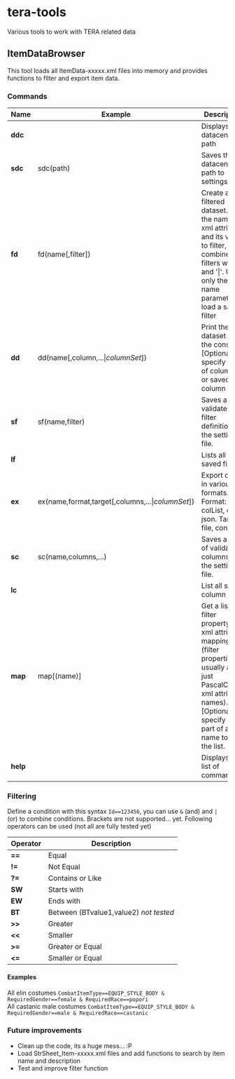 # tera-tools
Various tools to work with TERA related data

## ItemDataBrowser

This tool loads all ItemData-xxxxx.xml files into memory and provides functions to filter and export item data.


### Commands
|Name|Example|Description|
|---|---|---|
|**ddc**||Displays the datacenter path|
|**sdc**|sdc(path)|Saves the datacenter path to settings file|
|**fd**|fd(name\[,filter\])|Create a filtered dataset. Use the name of xml attribute and its value to filter, combine filters with '&' and '\|'. Use only the name parameter to load a saved filter|
|**dd**|dd(name\[,column,...\|$columnSet$])|Print the dataset to the console. \[Optional\] specify a list of columns or saved column set.|
|**sf**|sf(name,filter)|Saves a validated filter definition to the settings file.|
|**lf**||Lists all saved filters.|
|**ex**|ex(name,format,target\[,columns,...\|$columnSet$\])|Export data in various formats. Format: colList, csv, json. Target: file, console.|
|**sc**|sc(name,columns,...)|Saves a list of validated columns to the settings file.|
|**lc**||List all saved column sets.|
|**map**|map\[(name)\]|Get a list of filter property to xml attribute mapping (filter properties usually are just PascalCase'd xml attribute names). \[Optional\] specify a part of a filter name to filter the list.|
|**help**||Displays a list of commands|

### Filtering

Define a condition with this syntax `Id==123456`, you can use `&` (and) and `|` (or) to combine conditions.
Brackets are not supported... yet.
Following operators can be used (not all are fully tested yet)

|Operator|Description|
|---|---|
|**==**|Equal|
|**!=**|Not Equal|
|**?=**|Contains or Like|
|**SW**|Starts with|
|**EW**|Ends with|
|**BT**|Between (BTvalue1,value2) *not tested*|
|**>>**|Greater|
|**<<**|Smaller|
|**>=**|Greater or Equal|
|**<=**|Smaller or Equal|

#### Examples

All elin costumes `CombatItemType==EQUIP_STYLE_BODY & RequiredGender==female & RequiredRace==popori`  
All castanic male costumes `CombatItemType==EQUIP_STYLE_BODY & RequiredGender==male & RequiredRace==castanic`

### Future improvements
- Clean up the code, its a huge mess... :P
- Load StrSheet_Item-xxxxx.xml files and add functions to search by item name and description
- Test and improve filter function

